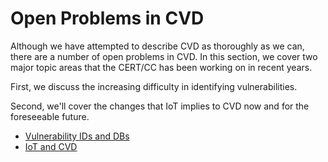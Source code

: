 # Open Problems in CVD

Although we have attempted to describe CVD as thoroughly as we can, there are a number of open problems in CVD.
In this section, we cover two major topic areas that the CERT/CC has been working on in recent years.

First, we discuss the increasing difficulty in identifying vulnerabilities.

Second, we'll cover the changes that IoT implies to CVD now and for the foreseeable future.

<div class="grid cards" markdown>

- [Vulnerability IDs and DBs](vul_ids.md)
- [IoT and CVD](iot/index)

</div>
